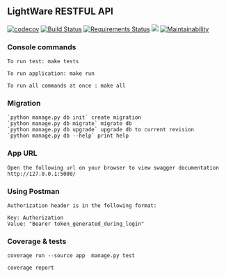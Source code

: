 ## LightWare RESTFUL API
[![codecov](https://codecov.io/gh/dorokhin/lightware-api/branch/master/graph/badge.svg)](https://codecov.io/gh/dorokhin/lightware-api)
[![Build Status](https://travis-ci.org/dorokhin/lightware-api.svg?branch=master)](https://travis-ci.org/dorokhin/lightware-api)
[![Requirements Status](https://requires.io/github/dorokhin/lightware-api/requirements.svg?branch=master)](https://requires.io/github/dorokhin/lightware-api/requirements/?branch=master)
![](https://img.shields.io/github/license/dorokhin/lightware-api.svg?logoColor=brightgreen&style=social)
[![Maintainability](https://api.codeclimate.com/v1/badges/cb1ea70bb4d46276a2aa/maintainability)](https://codeclimate.com/github/dorokhin/lightware-api/maintainability)

### Console commands

    To run test: make tests

    To run application: make run

    To run all commands at once : make all

### Migration

    `python manage.py db init` create migration
    `python manage.py db migrate` migrate db
    `python manage.py db upgrade` upgrade db to current revision
    `python manage.py db --help` print help

### App URL

    Open the following url on your browser to view swagger documentation
    http://127.0.0.1:5000/


### Using Postman

    Authorization header is in the following format:

    Key: Authorization
    Value: "Bearer token_generated_during_login"
    

### Coverage & tests

`coverage run --source app  manage.py test`

`coverage report`

